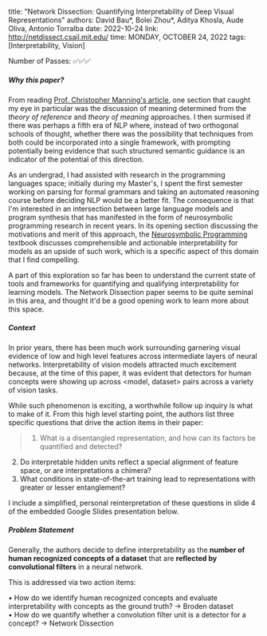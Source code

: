 title: "Network Dissection: Quantifying Interpretability of Deep Visual Representations"
authors: David Bau*, Bolei Zhou*, Aditya Khosla, Aude Oliva, Antonio Torralba
date: 2022-10-24
link: http://netdissect.csail.mit.edu/
time: MONDAY, OCTOBER 24, 2022
tags: [Interpretability, Vision]

Number of Passes: ✅✅✅

##### Why this paper?

From reading [Prof. Christopher Manning's article](https://john-b-yang.github.io/review/r/2022/06/23/), one section that caught my eye in particular was the discussion of meaning determined from the <i>theory of reference</i> and <i>theory of meaning</i> approaches. I then surmised if there was perhaps a fifth era of NLP where, instead of two orthogonal schools of thought, whether there was the possibility that techniques from both could be incorporated into a single framework, with prompting potentially being evidence that such structured semantic guidance is an indicator of the potential of this direction.

As an undergrad, I had assisted with research in the programming languages space; initially during my Master's, I spent the first semester working on parsing for formal grammars and taking an automated reasoning course before deciding NLP would be a better fit. The consequence is that I'm interested in an intersection between large language models and program synthesis that has manifested in the form of neurosymbolic programming research in recent years. In its opening section discussing the motivations and merit of this approach, the [Neurosymbolic Programming](https://www.nowpublishers.com/article/Details/PGL-049) textbook discusses comprehensible and actionable interpretability for models as an upside of such work, which is a specific aspect of this domain that I find compelling.

A part of this exploration so far has been to understand the current state of tools and frameworks for quantifying and qualifying interpretability for learning models. The Network Dissection paper seems to be quite seminal in this area, and thought it'd be a good opening work to learn more about this space.

##### Context

In prior years, there has been much work surrounding garnering visual evidence of low and high level features across intermediate layers of neural networks. Interpretability of vision models attracted much excitement because, at the time of this paper, it was evident that detectors for human concepts were showing up across &lt;model, dataset&gt; pairs across a variety of vision tasks.

While such phenomenon is exciting, a worthwhile follow up inquiry is what to make of it. From this high level starting point, the authors list three specific questions that drive the action items in their paper:

> 1) What is a disentangled representation, and how can its factors be quantified and detected?<br>
2) Do interpretable hidden units reflect a special alignment of feature space, or are interpretations a chimera?<br>
3) What conditions in state-of-the-art training lead to representations with greater or lesser entanglement?

I include a simplified, personal reinterpretation of these questions in slide 4 of the embedded Google Slides presentation below.

##### Problem Statement

Generally, the authors decide to define interpretability as the <b>number of human recognized concepts of a dataset</b> that are <b>reflected by convolutional filters</b> in a neural network.

This is addressed via two action items:

&bull; How do we identify human recognized concepts and evaluate interpretability with concepts as the ground truth? -> Broden dataset<br>
&bull; How do we quantify whether a convolution filter unit is a detector for a concept? -> Network Dissection
